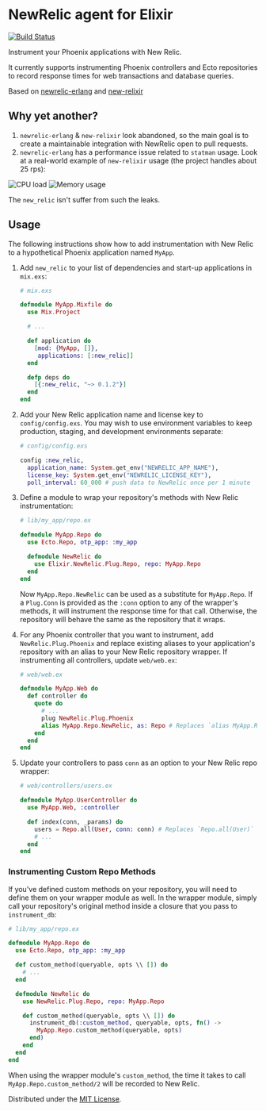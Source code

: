 # NewRelic agent for Elixir

[![Build Status](https://travis-ci.org/romul/newrelic.ex.svg?branch=master)](https://travis-ci.org/romul/newrelic.ex)

Instrument your Phoenix applications with New Relic.

It currently supports instrumenting Phoenix controllers and Ecto repositories to record
response times for web transactions and database queries.

Based on [newrelic-erlang](https://github.com/wooga/newrelic-erlang) and [new-relixir](https://github.com/TheRealReal/new-relixir)


## Why yet another?

1. `newrelic-erlang` & `new-relixir` look abandoned, so the main goal is to create a maintainable integration with NewRelic open to pull requests.
2. `newrelic-erlang` has a performance issue related to `statman` usage. Look at a real-world example of `new-relixir` usage (the project handles about 25 rps):

![CPU load](https://api.monosnap.com/rpc/file/download?id=WhmimUZqDkvFkbznpaD6OmqG1tbP1G)
![Memory usage](https://api.monosnap.com/rpc/file/download?id=fI3kVrEyyebqIiIhs38yLZUQaQJkkc)

The `new_relic` isn't suffer from such the leaks.

## Usage

The following instructions show how to add instrumentation with New Relic to a hypothetical
Phoenix application named `MyApp`.

1.  Add `new_relic` to your list of dependencies and start-up applications in `mix.exs`:

    ```elixir
    # mix.exs

    defmodule MyApp.Mixfile do
      use Mix.Project

      # ...

      def application do
        [mod: {MyApp, []},
         applications: [:new_relic]]
      end

      defp deps do
        [{:new_relic, "~> 0.1.2"}]
      end
    end
    ```

2.  Add your New Relic application name and license key to `config/config.exs`. You may wish to use
    environment variables to keep production, staging, and development environments separate:

    ```elixir
    # config/config.exs

    config :new_relic,
      application_name: System.get_env("NEWRELIC_APP_NAME"),
      license_key: System.get_env("NEWRELIC_LICENSE_KEY"),
      poll_interval: 60_000 # push data to NewRelic once per 1 minute
    ```


3.  Define a module to wrap your repository's methods with New Relic instrumentation:

    ```elixir
    # lib/my_app/repo.ex

    defmodule MyApp.Repo do
      use Ecto.Repo, otp_app: :my_app

      defmodule NewRelic do
        use Elixir.NewRelic.Plug.Repo, repo: MyApp.Repo
      end
    end
    ```

    Now `MyApp.Repo.NewRelic` can be used as a substitute for `MyApp.Repo`. If a `Plug.Conn` is
    provided as the `:conn` option to any of the wrapper's methods, it will instrument the response
    time for that call. Otherwise, the repository will behave the same as the repository that it
    wraps.

4.  For any Phoenix controller that you want to instrument, add `NewRelic.Plug.Phoenix` and
    replace existing aliases to your application's repository with an alias to your New Relic
    repository wrapper. If instrumenting all controllers, update `web/web.ex`:

    ```elixir
    # web/web.ex

    defmodule MyApp.Web do
      def controller do
        quote do
          # ...
          plug NewRelic.Plug.Phoenix
          alias MyApp.Repo.NewRelic, as: Repo # Replaces `alias MyApp.Repo`
        end
      end
    end
    ```

5.  Update your controllers to pass `conn` as an option to your New Relic repo wrapper:

    ```elixir
    # web/controllers/users.ex

    defmodule MyApp.UserController do
      use MyApp.Web, :controller

      def index(conn, _params) do
        users = Repo.all(User, conn: conn) # Replaces `Repo.all(User)`
        # ...
      end
    end
    ```

### Instrumenting Custom Repo Methods

If you've defined custom methods on your repository, you will need to define them on your wrapper
module as well. In the wrapper module, simply call your repository's original method inside a
closure that you pass to `instrument_db`:

```elixir
# lib/my_app/repo.ex

defmodule MyApp.Repo do
  use Ecto.Repo, otp_app: :my_app

  def custom_method(queryable, opts \\ []) do
    # ...
  end

  defmodule NewRelic do
    use NewRelic.Plug.Repo, repo: MyApp.Repo

    def custom_method(queryable, opts \\ []) do
      instrument_db(:custom_method, queryable, opts, fn() ->
        MyApp.Repo.custom_method(queryable, opts)
      end)
    end
  end
end
```

When using the wrapper module's `custom_method`, the time it takes to call
`MyApp.Repo.custom_method/2` will be recorded to New Relic.



Distributed under the [MIT License](LICENSE).
